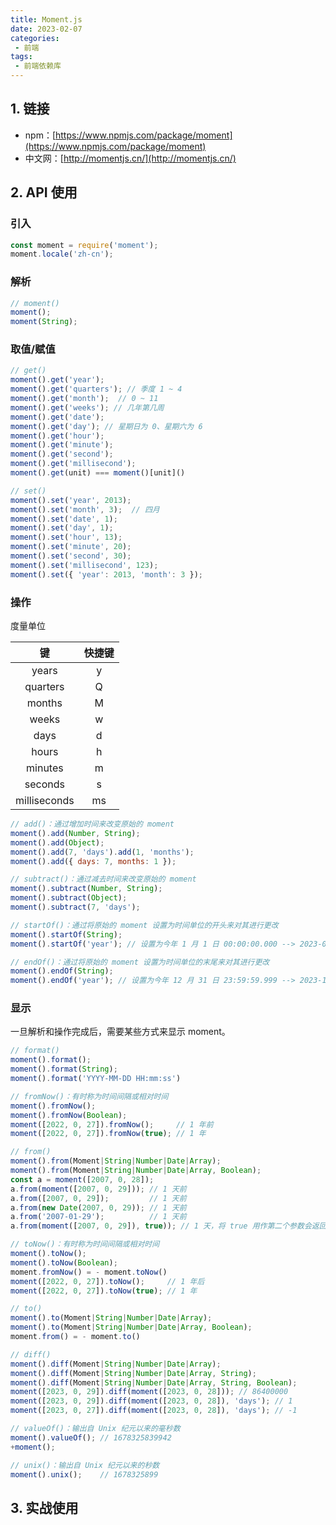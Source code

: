 ```yaml
---
title: Moment.js
date: 2023-02-07
categories:
 - 前端
tags:
 - 前端依赖库
---
```


<!-- more -->



## 1. 链接

- npm：[https://www.npmjs.com/package/moment](https://www.npmjs.com/package/moment)
- 中文网：[http://momentjs.cn/](http://momentjs.cn/)



## 2. API 使用

### 引入

```javascript
const moment = require('moment');
moment.locale('zh-cn');
```



### 解析

```javascript
// moment()
moment();
moment(String);
```



### 取值/赋值

```javascript
// get()
moment().get('year');
moment().get('quarters'); // 季度 1 ~ 4
moment().get('month');  // 0 ~ 11
moment().get('weeks'); // 几年第几周
moment().get('date');
moment().get('day'); // 星期日为 0、星期六为 6
moment().get('hour');
moment().get('minute');
moment().get('second');
moment().get('millisecond');
moment().get(unit) === moment()[unit]()

// set()
moment().set('year', 2013);
moment().set('month', 3);  // 四月
moment().set('date', 1);
moment().set('day', 1);
moment().set('hour', 13);
moment().set('minute', 20);
moment().set('second', 30);
moment().set('millisecond', 123);
moment().set({ 'year': 2013, 'month': 3 });
```



### 操作

度量单位

|      键      | 快捷键 |
| :----------: | :----: |
|    years     |   y    |
|   quarters   |   Q    |
|    months    |   M    |
|    weeks     |   w    |
|     days     |   d    |
|    hours     |   h    |
|   minutes    |   m    |
|   seconds    |   s    |
| milliseconds |   ms   |

```javascript
// add()：通过增加时间来改变原始的 moment
moment().add(Number, String);
moment().add(Object);
moment().add(7, 'days').add(1, 'months');
moment().add({ days: 7, months: 1 });

// subtract()：通过减去时间来改变原始的 moment
moment().subtract(Number, String);
moment().subtract(Object);
moment().subtract(7, 'days');

// startOf()：通过将原始的 moment 设置为时间单位的开头来对其进行更改
moment().startOf(String);
moment().startOf('year'); // 设置为今年 1 月 1 日 00:00:00.000 --> 2023-01-01 00:00:00 000

// endOf()：通过将原始的 moment 设置为时间单位的末尾来对其进行更改
moment().endOf(String);
moment().endOf('year'); // 设置为今年 12 月 31 日 23:59:59.999 --> 2023-12-31 23:59:59 999
```



### 显示

一旦解析和操作完成后，需要某些方式来显示 moment。

```javascript
// format()
moment().format();
moment().format(String);
moment().format('YYYY-MM-DD HH:mm:ss')

// fromNow()：有时称为时间间隔或相对时间
moment().fromNow();
moment().fromNow(Boolean);
moment([2022, 0, 27]).fromNow();     // 1 年前
moment([2022, 0, 27]).fromNow(true); // 1 年

// from()
moment().from(Moment|String|Number|Date|Array);
moment().from(Moment|String|Number|Date|Array, Boolean);
const a = moment([2007, 0, 28]);
a.from(moment([2007, 0, 29])); // 1 天前
a.from([2007, 0, 29]);         // 1 天前
a.from(new Date(2007, 0, 29)); // 1 天前
a.from('2007-01-29');          // 1 天前
a.from(moment([2007, 0, 29]), true)); // 1 天，将 true 用作第二个参数会返回不带后缀的值

// toNow()：有时称为时间间隔或相对时间
moment().toNow();
moment().toNow(Boolean);
moment.fromNow() = - moment.toNow()
moment([2022, 0, 27]).toNow();     // 1 年后
moment([2022, 0, 27]).toNow(true); // 1 年

// to()
moment().to(Moment|String|Number|Date|Array);
moment().to(Moment|String|Number|Date|Array, Boolean);
moment.from() = - moment.to()

// diff()
moment().diff(Moment|String|Number|Date|Array);
moment().diff(Moment|String|Number|Date|Array, String);
moment().diff(Moment|String|Number|Date|Array, String, Boolean);
moment([2023, 0, 29]).diff(moment([2023, 0, 28])); // 86400000
moment([2023, 0, 29]).diff(moment([2023, 0, 28]), 'days'); // 1
moment([2023, 0, 27]).diff(moment([2023, 0, 28]), 'days'); // -1

// valueOf()：输出自 Unix 纪元以来的毫秒数
moment().valueOf(); // 1678325839942
+moment();

// unix()：输出自 Unix 纪元以来的秒数
moment().unix();    // 1678325899
```



## 3. 实战使用





